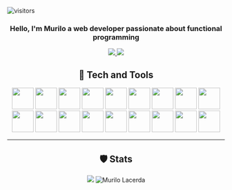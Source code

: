  ![visitors](https://visitor-badge.laobi.icu/badge?page_id=mrl00.mrl00)

<div align="center"> 
    <h3>Hello, I'm Murilo a web developer passionate about functional programming</h3>
    <a href="mailto:muriiloown@gmail.com">
        <img src="https://img.shields.io/badge/Gmail-333333?style=for-the-badge&logo=gmail&logoColor=red" />
    </a>
    <a href="https://www.linkedin.com/in/murilo-mlacerda/" target="_blank">
        <img src="https://img.shields.io/badge/LinkedIn-0077B5?style=for-the-badge&logo=linkedin&logoColor=white" target="_blank" />
    </a>
</div>


<div align="center">
    <h2>🚀 Tech and Tools</h2>
    <img height="50" src="https://cdn.jsdelivr.net/gh/devicons/devicon/icons/spring/spring-original-wordmark.svg" />
    <img height="50" src="https://cdn.jsdelivr.net/gh/devicons/devicon/icons/java/java-original.svg" />
    <img height="50" src="https://cdn.jsdelivr.net/gh/devicons/devicon@latest/icons/rust/rust-original.svg" />
    <img height="50" src="https://cdn.jsdelivr.net/gh/devicons/devicon@latest/icons/go/go-original-wordmark.svg" />
    <img height="50" src="https://cdn.jsdelivr.net/gh/devicons/devicon@latest/icons/githubactions/githubactions-original.svg" />
    <img height="50" src="https://cdn.jsdelivr.net/gh/devicons/devicon@latest/icons/intellij/intellij-original.svg" />
    <img height="50" src="https://cdn.jsdelivr.net/gh/devicons/devicon/icons/c/c-original.svg"/>
    <img height="50" src="https://cdn.jsdelivr.net/gh/devicons/devicon/icons/scala/scala-original.svg"/>
    <img height="50" src="https://cdn.jsdelivr.net/gh/devicons/devicon/icons/haskell/haskell-original.svg" />
    <img height="50" src="https://cdn.jsdelivr.net/gh/devicons/devicon/icons/apachekafka/apachekafka-original-wordmark.svg" />
    <img height="50" src="https://cdn.jsdelivr.net/gh/devicons/devicon/icons/graphql/graphql-plain-wordmark.svg"/>
    <img height="50" src="https://cdn.jsdelivr.net/gh/devicons/devicon/icons/linux/linux-original.svg"/>
    <img height="50" src="https://cdn.jsdelivr.net/gh/devicons/devicon/icons/docker/docker-original-wordmark.svg"/>
    <img height="50" src="https://cdn.jsdelivr.net/gh/devicons/devicon/icons/postgresql/postgresql-original-wordmark.svg" />
    <img height="50" src="https://actix.rs/img/logo-nav.png" />
    <img height="50" src="https://cdn.jsdelivr.net/gh/devicons/devicon/icons/git/git-original-wordmark.svg" />
    <img height="50" src="https://cdn.jsdelivr.net/gh/devicons/devicon/icons/github/github-original-wordmark.svg" />
    <img height="50" src="https://cdn.jsdelivr.net/gh/devicons/devicon/icons/digitalocean/digitalocean-original-wordmark.svg" />
</div>
<hr/>
<div align="center">
    <h2>🛡 Stats</h2>
    <img src="https://github-readme-stats.vercel.app/api/top-langs/?username=mrl00&theme=onedark">
    <img src="https://github-readme-stats.vercel.app/api?username=mrl00&show_icons=true&theme=onedark&rank_icon=github" alt="Murilo Lacerda" />
</div>
